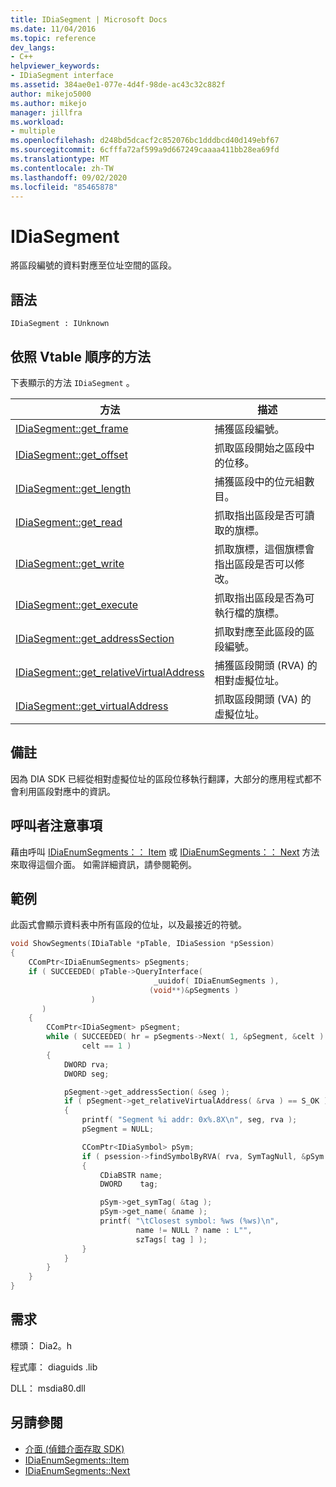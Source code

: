```yaml
---
title: IDiaSegment | Microsoft Docs
ms.date: 11/04/2016
ms.topic: reference
dev_langs:
- C++
helpviewer_keywords:
- IDiaSegment interface
ms.assetid: 384ae0e1-077e-4d4f-98de-ac43c32c882f
author: mikejo5000
ms.author: mikejo
manager: jillfra
ms.workload:
- multiple
ms.openlocfilehash: d248bd5dcacf2c852076bc1dddbcd40d149ebf67
ms.sourcegitcommit: 6cfffa72af599a9d667249caaaa411bb28ea69fd
ms.translationtype: MT
ms.contentlocale: zh-TW
ms.lasthandoff: 09/02/2020
ms.locfileid: "85465878"
---
```

# <a name="idiasegment"></a>IDiaSegment
將區段編號的資料對應至位址空間的區段。

## <a name="syntax"></a>語法

```
IDiaSegment : IUnknown
```

## <a name="methods-in-vtable-order"></a>依照 Vtable 順序的方法
下表顯示的方法 `IDiaSegment` 。

|方法|描述|
|------------|-----------------|
|[IDiaSegment::get_frame](../../debugger/debug-interface-access/idiasegment-get-frame.md)|捕獲區段編號。|
|[IDiaSegment::get_offset](../../debugger/debug-interface-access/idiasegment-get-offset.md)|抓取區段開始之區段中的位移。|
|[IDiaSegment::get_length](../../debugger/debug-interface-access/idiasegment-get-length.md)|捕獲區段中的位元組數目。|
|[IDiaSegment::get_read](../../debugger/debug-interface-access/idiasegment-get-read.md)|抓取指出區段是否可讀取的旗標。|
|[IDiaSegment::get_write](../../debugger/debug-interface-access/idiasegment-get-write.md)|抓取旗標，這個旗標會指出區段是否可以修改。|
|[IDiaSegment::get_execute](../../debugger/debug-interface-access/idiasegment-get-execute.md)|抓取指出區段是否為可執行檔的旗標。|
|[IDiaSegment::get_addressSection](../../debugger/debug-interface-access/idiasegment-get-addresssection.md)|抓取對應至此區段的區段編號。|
|[IDiaSegment::get_relativeVirtualAddress](../../debugger/debug-interface-access/idiasegment-get-relativevirtualaddress.md)|捕獲區段開頭 (RVA) 的相對虛擬位址。|
|[IDiaSegment::get_virtualAddress](../../debugger/debug-interface-access/idiasegment-get-virtualaddress.md)|抓取區段開頭 (VA) 的虛擬位址。|

## <a name="remarks"></a>備註
因為 DIA SDK 已經從相對虛擬位址的區段位移執行翻譯，大部分的應用程式都不會利用區段對應中的資訊。

## <a name="notes-for-callers"></a>呼叫者注意事項
藉由呼叫 [IDiaEnumSegments：： Item](../../debugger/debug-interface-access/idiaenumsegments-item.md) 或 [IDiaEnumSegments：： Next](../../debugger/debug-interface-access/idiaenumsegments-next.md) 方法來取得這個介面。 如需詳細資訊，請參閱範例。

## <a name="example"></a>範例
此函式會顯示資料表中所有區段的位址，以及最接近的符號。

```C++
void ShowSegments(IDiaTable *pTable, IDiaSession *pSession)
{
    CComPtr<IDiaEnumSegments> pSegments;
    if ( SUCCEEDED( pTable->QueryInterface(
                                _uuidof( IDiaEnumSegments ),
                               (void**)&pSegments )
                  )
       )
    {
        CComPtr<IDiaSegment> pSegment;
        while ( SUCCEEDED( hr = pSegments->Next( 1, &pSegment, &celt ) ) &&
                celt == 1 )
        {
            DWORD rva;
            DWORD seg;

            pSegment->get_addressSection( &seg );
            if ( pSegment->get_relativeVirtualAddress( &rva ) == S_OK )
            {
                printf( "Segment %i addr: 0x%.8X\n", seg, rva );
                pSegment = NULL;

                CComPtr<IDiaSymbol> pSym;
                if ( psession->findSymbolByRVA( rva, SymTagNull, &pSym ) == S_OK )
                {
                    CDiaBSTR name;
                    DWORD    tag;

                    pSym->get_symTag( &tag );
                    pSym->get_name( &name );
                    printf( "\tClosest symbol: %ws (%ws)\n",
                            name != NULL ? name : L"",
                            szTags[ tag ] );
                }
            }
        }
    }
}
```

## <a name="requirements"></a>需求
標頭： Dia2。h

程式庫： diaguids .lib

DLL： msdia80.dll

## <a name="see-also"></a>另請參閱
- [介面 (偵錯介面存取 SDK)](../../debugger/debug-interface-access/interfaces-debug-interface-access-sdk.md)
- [IDiaEnumSegments::Item](../../debugger/debug-interface-access/idiaenumsegments-item.md)
- [IDiaEnumSegments::Next](../../debugger/debug-interface-access/idiaenumsegments-next.md)
